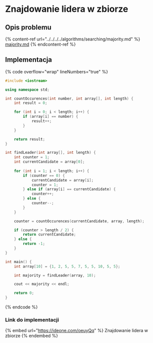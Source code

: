 # Znajdowanie lidera w zbiorze

## Opis problemu

{% content-ref url="../../../../algorithms/searching/majority.md" %}
[majority.md](../../../../algorithms/searching/majority.md)
{% endcontent-ref %}

## Implementacja

{% code overflow="wrap" lineNumbers="true" %}
```cpp
#include <iostream>

using namespace std;

int countOccurences(int number, int array[], int length) {
    int result = 0;

    for (int i = 0; i < length; i++) {
        if (array[i] == number) {
            result++;
        }
    }

    return result;
}

int findLeader(int array[], int length) {
    int counter = 1;
    int currentCandidate = array[0];
    
    for (int i = 1; i < length; i++) {
        if (counter == 0) {
            currentCandidate = array[i];
            counter = 1;
        } else if (array[i] == currentCandidate) {
            counter++;
        } else {
            counter--;
        }
    }

    counter = countOccurences(currentCandidate, array, length);

    if (counter > length / 2) {
        return currentCandidate;
    } else {
        return -1;
    }
}

int main() {
    int array[10] = {1, 2, 5, 5, 7, 5, 5, 10, 5, 5};

    int majority = findLeader(array, 10);

    cout << majority << endl;

    return 0;
}
```
{% endcode %}

### Link do implementacji

{% embed url="https://ideone.com/oeuyQq" %}
Znajdowanie lidera w zbiorze
{% endembed %}
